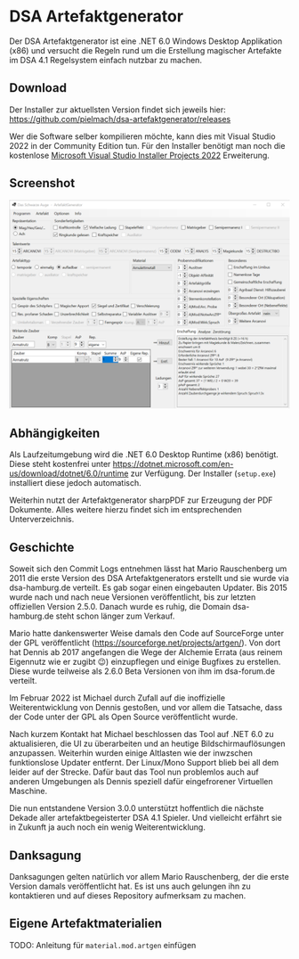 # DSA Artefaktgenerator

Der DSA Artefaktgenerator ist eine .NET 6.0 Windows Desktop Applikation (x86) und versucht die Regeln rund um die Erstellung magischer Artefakte im DSA 4.1 Regelsystem einfach nutzbar zu machen.

## Download

Der Installer zur aktuellsten Version findet sich jeweils hier: https://github.com/pielmach/dsa-artefaktgenerator/releases

Wer die Software selber kompilieren möchte, kann dies mit Visual Studio 2022 in der Community Edition tun. Für den Installer benötigt man noch die kostenlose [Microsoft Visual Studio Installer Projects 2022](https://marketplace.visualstudio.com/items?itemName=VisualStudioClient.MicrosoftVisualStudio2022InstallerProjects) Erweiterung.

## Screenshot

![Screenshot](ArtefaktGenerator/Resources/ArtefaktGenerator_v3_UI.png)

## Abhängigkeiten

Als Laufzeitumgebung wird die .NET 6.0 Desktop Runtime (x86) benötigt. Diese steht kostenfrei unter https://dotnet.microsoft.com/en-us/download/dotnet/6.0/runtime zur Verfügung. Der Installer (``setup.exe``) installiert diese jedoch automatisch.

Weiterhin nutzt der Artefaktgenerator sharpPDF zur Erzeugung der PDF Dokumente. Alles weitere hierzu findet sich im entsprechenden Unterverzeichnis.

## Geschichte

Soweit sich den Commit Logs entnehmen lässt hat Mario Rauschenberg um 2011 die erste Version des DSA Artefaktgenerators erstellt und sie wurde via dsa-hamburg.de verteilt. Es gab sogar einen eingebauten Updater. Bis 2015 wurde nach und nach neue Versionen veröffentlicht, bis zur letzten offiziellen Version 2.5.0. Danach wurde es ruhig, die Domain dsa-hamburg.de steht schon länger zum Verkauf.

Mario hatte dankenswerter Weise damals den Code auf SourceForge unter der GPL veröffentlicht (https://sourceforge.net/projects/artgen/). Von dort hat Dennis ab 2017 angefangen die Wege der Alchemie Errata (aus reinem Eigennutz wie er zugibt 😉) einzupflegen und einige Bugfixes zu erstellen. Diese wurde teilweise als 2.6.0 Beta Versionen von ihm im dsa-forum.de verteilt.

Im Februar 2022 ist Michael durch Zufall auf die inoffizielle Weiterentwicklung von Dennis gestoßen, und vor allem die Tatsache, dass der Code unter der GPL als Open Source veröffentlicht wurde.

Nach kurzem Kontakt hat Michael beschlossen das Tool auf .NET 6.0 zu aktualisieren, die UI zu überarbeiten und an heutige Bildschirmauflösungen anzupassen. Weiterhin wurden einige Altlasten wie der inwzschen funktionslose Updater entfernt. Der Linux/Mono Support blieb bei all dem leider auf der Strecke. Dafür baut das Tool nun problemlos auch auf anderen Umgebungen als Dennis speziell dafür eingefrorener Virtuellen Maschine.

Die nun entstandene Version 3.0.0 unterstützt hoffentlich die nächste Dekade aller artefaktbegeisterter DSA 4.1 Spieler. Und vielleicht erfährt sie in Zukunft ja auch noch ein wenig Weiterentwicklung.

## Danksagung

Danksagungen gelten natürlich vor allem Mario Rauschenberg, der die erste Version damals veröffentlicht hat. Es ist uns auch gelungen ihn zu kontaktieren und auf dieses Repository aufmerksam zu machen.

## Eigene Artefaktmaterialien

TODO: Anleitung für ``material.mod.artgen`` einfügen